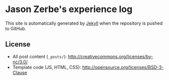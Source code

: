Jason Zerbe's experience log
=============

This site is automatically generated by [Jekyll](http://github.com/mojombo/jekyll)
when the repository is pushed to GitHub.


License
-------------
- All post content (`_posts/`): http://creativecommons.org/licenses/by-nc/3.0/
- Template code (JS, HTML, CSS): http://opensource.org/licenses/BSD-3-Clause
